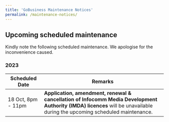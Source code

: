 ```yaml
---
title: 'GoBusiness Maintenance Notices'
permalink: /maintenance-notices/
---
```


## Upcoming scheduled maintenance

Kindly note the following scheduled maintenance. We apologise for the inconvenience caused.

### 2023 

| **Scheduled Date** | **Remarks** |  
|  -----------   |------------------| 
| 18 Oct, 8pm - 11pm | **Application, amendment, renewal & cancellation of Infocomm Media Development Authority (IMDA) licences** will be unavailable during the upcoming scheduled maintenance. |  
   

<script src="/jquery/jquery.min.js"></script>
<script src="/jquery/resize-tables.js"></script>
